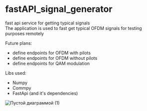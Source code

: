 # fastAPI_signal_generator
fast api service for getting typical signals  
The application is used to fast get typical OFDM signals for testing purposes remotely  

Future plans:		
- define endpoints for OFDM with pilots 
- define endpoints for OFDM without pilots
- define endpoints for QAM modulation  

Libs used:
- Numpy
- Commpy
- FastApi (and it's dependencies)

![Пустой диаграммой (1)](https://github.com/AndrewMZ6/fastAPI_signal_generator/assets/40640833/45c5bb12-5cbf-4b41-aba7-113dd81511a7)
